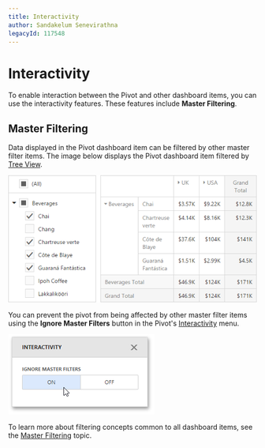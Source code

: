 ```yaml
---
title: Interactivity
author: Sandakelum Senevirathna
legacyId: 117548
---
```

# Interactivity
To enable interaction between the Pivot and other dashboard items, you can use the interactivity features. These features include **Master Filtering**.

## Master Filtering
Data displayed in the Pivot dashboard item can be filtered by other master filter items. The image below displays the Pivot dashboard item filtered by [Tree View](../filter-elements.md).

![wdd-pivot-interactivity](../../../../images/img125754.png)

You can prevent the pivot from being affected by other master filter items using the **Ignore Master Filters** button in the Pivot's [Interactivity](../../ui-elements/dashboard-item-menu.md) menu.

![wdd-pivot-interactivity](../../../../images/img125456.png)

To learn more about filtering concepts common to all dashboard items, see the [Master Filtering](../../interactivity/master-filtering.md) topic.
